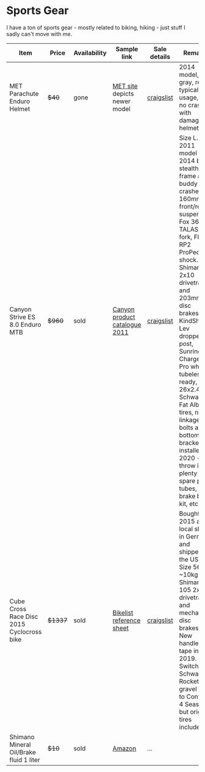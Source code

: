 # Sports Gear

I have a ton of sports gear - mostly related to biking, hiking - just stuff I sadly can't move with me.

| Item | Price | Availability | Sample link | Sale details | Remarks | 
|---|---|---|---|---|---|
| MET Parachute Enduro Helmet | ~~$40~~ | gone | [MET site](https://www.met-helmets.com/en/shop/mtb-helmets/enduro-helmets/parachute/) depicts newer model | [craigslist](https://seattle.craigslist.org/see/spo/d/seattle-met-parachute-mountain-bike/7282961164.html) | 2014 model, dark gray, red - typical usage, had no crashes with damage to helmet
| Canyon Strive ES 8.0 Enduro MTB | ~~$960~~ | sold | [Canyon product catalogue 2011](https://issuu.com/canyon_bicycles/docs/canyon_mtb_2011/31) | [craigslist](https://seattle.craigslist.org/see/bik/d/seattle-canyon-strive-es/7282967811.html) | Size L. 2011 model with 2014 black stealth frame after buddy crashed it. 160mm front/rear suspension: Fox 36 TALAS FIT fork, Float RP2 ProPedal shock. Shimano XT 2x10 drivetrain and 203mm XT disc brakes, KindShock Lev dropper post, Sunringle Charger Pro wheels, tubeless ready, 26x2.4" Schwalbe Fat Albert tires, new linkage bolts and bottom bracket installed 2020 - will throw in plenty of spare parts, tubes, brake bleed kit, etc. 
| Cube Cross Race Disc 2015 Cyclocross bike | ~~$1337~~ | sold | [Bikelist reference sheet](https://www.thebikelist.co.uk/cube/cross-race-disc) | [craigslist](https://seattle.craigslist.org/see/bik/d/seattle-cube-cross-race-disc-cyclocross/7283317429.html) | Bought 2015 at local shop in Germany and shipped to the US. Size 56. ~10kg Shimano 105 2x11 drivetrain and mechanical disc brakes. New handlebar tape in 2019. Switched Schwalbe Rocket Ron gravel tires to Conti GP 4 Season, but original tires included.
| Shimano Mineral Oil/Brake fluid 1 liter | ~~$10~~ | sold | [Amazon](https://www.amazon.com/SHIMANO-Disc-Brakes-Color-1000cc/dp/B001E4MH84/ref=sr_1_4?dchild=1&keywords=shimano+brake+fluid&qid=1614325400&sr=8-4) | ... | 
